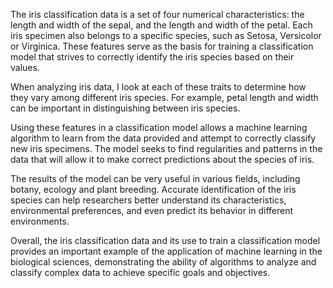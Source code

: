 The iris classification data is a set of four numerical characteristics: the length and width of the sepal, and the length and width of the petal. Each iris specimen also belongs to a specific species, such as Setosa, Versicolor or Virginica. These features serve as the basis for training a classification model that strives to correctly identify the iris species based on their values.

When analyzing iris data, I look at each of these traits to determine how they vary among different iris species. For example, petal length and width can be important in distinguishing between iris species.

Using these features in a classification model allows a machine learning algorithm to learn from the data provided and attempt to correctly classify new iris specimens. The model seeks to find regularities and patterns in the data that will allow it to make correct predictions about the species of iris.

The results of the model can be very useful in various fields, including botany, ecology and plant breeding. Accurate identification of the iris species can help researchers better understand its characteristics, environmental preferences, and even predict its behavior in different environments.

Overall, the iris classification data and its use to train a classification model provides an important example of the application of machine learning in the biological sciences, demonstrating the ability of algorithms to analyze and classify complex data to achieve specific goals and objectives.
